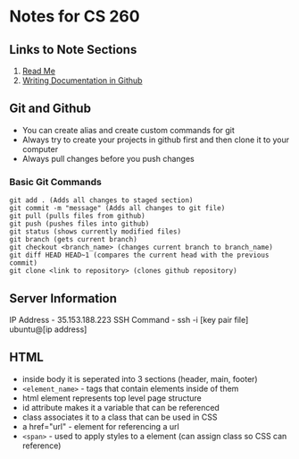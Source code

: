 # Notes for CS 260

## Links to Note Sections
1. [Read Me](README.md)
1. [Writing Documentation in Github](https://docs.github.com/en/get-started/writing-on-github/getting-started-with-writing-and-formatting-on-github/basic-writing-and-formatting-syntax)

## Git and Github
- You can create alias and create custom commands for git
- Always try to create your projects in github first and then clone it to your computer
- Always pull changes before you push changes

### Basic Git Commands
```
git add . (Adds all changes to staged section)
git commit -m "message" (Adds all changes to git file)
git pull (pulls files from github)
git push (pushes files into github)
git status (shows currently modified files)
git branch (gets current branch)
git checkout <branch_name> (changes current branch to branch_name)
git diff HEAD HEAD~1 (compares the current head with the previous commit)
git clone <link to repository> (clones github repository)
```

## Server Information
IP Address - 35.153.188.223
SSH Command - ssh -i [key pair file] ubuntu@[ip address]

## HTML
- inside body it is seperated into 3 sections (header, main, footer)
- `<element_name>` - tags that contain elements inside of them
- html element represents top level page structure
- id attribute makes it a variable that can be referenced
- class associates it to a class that can be used in CSS
- a href="url" - element for referencing a url
- `<span>` - used to apply styles to a element (can assign class so CSS can reference)
